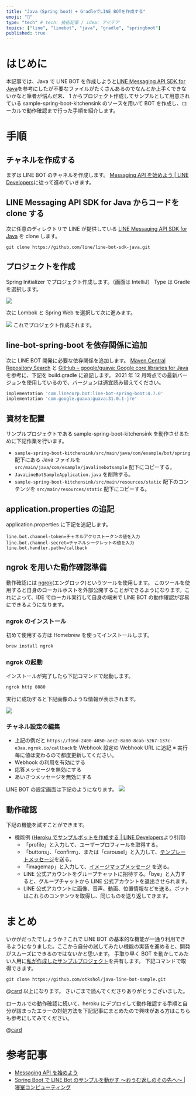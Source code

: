 ```yaml
---
title: "Java（Spring boot）+ GradleでLINE BOTを作成する"
emoji: "🤖"
type: "tech" # tech: 技術記事 / idea: アイデア
topics: ["line", "linebot", "java", "gradle", "springboot"]
published: true
---
```


# はじめに

本記事では、Java で LINE BOT を作成しようと[LINE Messaging API SDK for Java](https://github.com/line/line-bot-sdk-java)を参考にしたが不要なファイルがたくさんあるのでなんとか上手くできないかなと筆者が悩んだ末、
1 からプロジェクト作成してサンプルとして用意されている sample-spring-boot-kitchensink のソースを用いて BOT を作成し、ローカルで動作確認まで行った手順を紹介します。

# 手順

## チャネルを作成する

まずは LINE BOT のチャネルを作成します。
[Messaging API を始めよう | LINE Developers](https://developers.line.biz/ja/docs/messaging-api/getting-started/)に従って進めていきます。

## LINE Messaging API SDK for Java からコードを clone する

次に任意のディレクトリで LINE が提供している [LINE Messaging API SDK for Java](https://github.com/line/line-bot-sdk-java) を clone します。

```git
git clone https://github.com/line/line-bot-sdk-java.git
```

## プロジェクトを作成

Spring Initializer でプロジェクト作成します。（画面は IntelliJ）
Type は Gradle を選択します。

![](/images/create-line-bot/create-project.png)

次に Lombok と Spring Web を選択して次に進みます。

![](/images/create-line-bot/select-lombok.png)
これでプロジェクト作成されます。

## line-bot-spring-boot を依存関係に追加

次に LINE BOT 開発に必要な依存関係を追加します。
[Maven Central Repository Search](https://search.maven.org/artifact/com.linecorp.bot/line-bot-spring-boot/4.7.0/jar) と [GitHub – google/guava: Google core libraries for Java](https://github.com/google/guava) を参考に、下記を build.gradle に追記します。
2021 年 12 月時点での最新バージョンを使用しているので、バージョンは適宜読み替えてください。

```gradle:build.gradle
implementation 'com.linecorp.bot:line-bot-spring-boot:4.7.0'
implementation 'com.google.guava:guava:31.0.1-jre'
```

## 資材を配置

サンプルプロジェクトである sample-spring-boot-kitchensink を動作させるために下記作業を行います。

- `sample-spring-boot-kitchensink/src/main/java/com/example/bot/spring` 配下にある Java ファイルを `src/main/java/com/example/javalinebotsample` 配下にコピーする。
- `JavaLineBotSampleApplication.java` を削除する。
- `sample-spring-boot-kitchensink/src/main/resources/static` 配下のコンテンツを `src/main/resources/static` 配下にコピーする。

## application.properties の追記

application.properties に下記を追記します。

```Java:application.properties
line.bot.channel-token=チャネルアクセストークンの値を入力
line.bot.channel-secret=チャネルシークレットの値を入力
line.bot.handler.path=/callback
```

## ngrok を用いた動作確認準備

動作確認には [ngrok](https://ngrok.com/)(エングロック)というツールを使用します。
このツールを使用すると自身のローカルホストを外部公開することができるようになります。これによって、IDE でローカル実行して自身の端末で LINE BOT の動作確認が容易にできるようになります。

### ngrok のインストール

初めて使用する方は Homebrew を使ってインストールします。

```bash
brew install ngrok
```

### ngrok の起動

インストールが完了したら下記コマンドで起動します。

```bash
ngrok http 8080
```

実行に成功すると下記画像のような情報が表示されます。

![](/images/create-line-bot/ngrok-demo.png)

### チャネル設定の編集

- 上記の例だと `https://f16d-2400-4050-aec2-8a00-8cab-5267-137c-e3aa.ngrok.io/callback`を Webhook 設定の Webhook URL に追記
  ※ 実行毎に値は変わるので都度更新してください。
- Webhook の利用を有効にする
- 応答メッセージを無効にする
- あいさつメッセージを無効にする

LINE BOT の設定画面は下記のようになります。
![](/images/create-line-bot/line-chanel-options.png)

## 動作確認

下記の機能を試すことができます。

- 機能例 ([Heroku でサンプルボットを作成する | LINE Developers](https://developers.line.biz/ja/docs/messaging-api/building-sample-bot-with-heroku/#deploy-the-kitchensink-sample-bot-app)より引用)
  - 「profile」と入力して、ユーザープロフィールを取得する。
  - 「buttons」、「confirm」、または「carousel」と入力して、[テンプレートメッセージ](https://developers.line.biz/ja/docs/messaging-api/message-types/#template-messages)を送る。
  - 「imagemap」と入力して、[イメージマップメッセージ](https://developers.line.biz/ja/docs/messaging-api/message-types/#imagemap-messages) を送る。
  - LINE 公式アカウントをグループチャットに招待する。「bye」と入力すると、グループチャットから LINE 公式アカウントを退出させられます。
  - LINE 公式アカウントに画像、音声、動画、位置情報などを送る。ボットはこれらのコンテンツを取得し、同じものを送り返してきます。

# まとめ

いかがだったでしょうか？これで LINE BOT の基本的な機能が一通り利用できるようになりました。ここから自分の試してみたい機能の実装を進めると、開発がスムーズにできるのではないかと思います。
手取り早く BOT を動かしてみたい人用に[私が作成したサンプルプロジェクト](https://github.com/otkshol/java-line-bot-sample)を共有します。
下記コマンドで取得できます。

```git
git clone https://github.com/otkshol/java-line-bot-sample.git
```

@[card](https://github.com/otkshol/java-line-bot-sample)
以上になります。
さいごまで読んでくださりありがとうございました。

ローカルでの動作確認に続いて、heroku にデプロイして動作確認する手順と自分が詰まったエラーの対処方法を下記記事にまとめたので興味がある方はこちらも参考にしてみてください。

@[card](https://otkshol.com/deploy-java-line-bot-to-heroku/)

# 参考記事

- [Messaging API を始めよう](https://developers.line.biz/ja/docs/messaging-api/getting-started/)
- [Spring Boot で LINE Bot のサンプルを動かす 〜おうむ返しのその先へ〜 | 寝室コンピューティング](https://www.bedroomcomputing.com/2020/04/2020-0408-linebot/)
